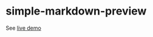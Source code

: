 # simple-markdown-preview

See [live demo](https://thibaultduponchelle.github.io/simple-markdown-preview/)
